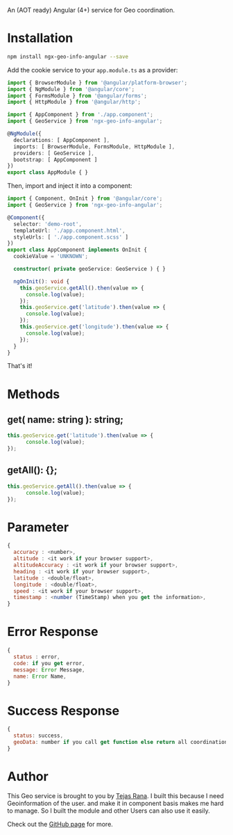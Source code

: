 An (AOT ready) Angular (4+) service for Geo coordination.

# Installation

```bash
npm install ngx-geo-info-angular --save

```

Add the cookie service to your `app.module.ts` as a provider:

```typescript
import { BrowserModule } from '@angular/platform-browser';
import { NgModule } from '@angular/core';
import { FormsModule } from '@angular/forms';
import { HttpModule } from '@angular/http';

import { AppComponent } from './app.component';
import { GeoService } from 'ngx-geo-info-angular';

@NgModule({
  declarations: [ AppComponent ],
  imports: [ BrowserModule, FormsModule, HttpModule ],
  providers: [ GeoService ],
  bootstrap: [ AppComponent ]
})
export class AppModule { }
```

Then, import and inject it into a component:

```typescript
import { Component, OnInit } from '@angular/core';
import { GeoService } from 'ngx-geo-info-angular';

@Component({
  selector: 'demo-root',
  templateUrl: './app.component.html',
  styleUrls: [ './app.component.scss' ]
})
export class AppComponent implements OnInit {
  cookieValue = 'UNKNOWN';

  constructor( private geoService: GeoService ) { }

  ngOnInit(): void {
    this.geoService.getAll().then(value => {
      console.log(value);
    });
    this.geoService.get('latitude').then(value => {
      console.log(value);
    });
    this.geoService.get('longitude').then(value => {
      console.log(value);
    });
  }
}
```

That's it!

# Methods

## get( name: string ): string;

```typescript
this.geoService.get('latitude').then(value => {
      console.log(value);
});
```

## getAll(): {};

```typescript
this.geoService.getAll().then(value => {
      console.log(value);
});
```
# Parameter
``` javascript
{
  accuracy : <number>,
  altitude : <it work if your browser support>,
  altitudeAccuracy : <it work if your browser support>,
  heading : <it work if your browser support>,
  latitude : <double/float>,
  longitude : <double/float>,
  speed : <it work if your browser support>,
  timestamp : <number (TimeStamp) when you get the information>,
}
```


# Error Response
``` javascript
{
  status : error,
  code: if you get error,
  message: Error Message,
  name: Error Name,
}
``` 

# Success Response
```javascript
{
  status: success,
  geoData: number if you call get function else return all coordination object
}
```

# Author

This Geo service is brought to you by [Tejas Rana](https://www.tejasrana.com/). I built this because I need Geoinformation of the user. and make it in component basis makes me hard to manage. So I built the module and other Users can also use it easily.

Check out the [GitHub page](https://github.com/tejasrana95/ngx-geo-info-angular) for more.
